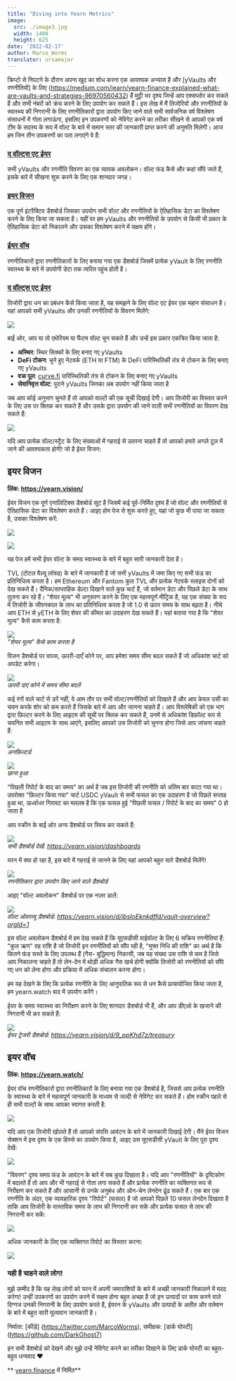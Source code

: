 ```yaml
---
title: "Diving into Yearn Metrics"
image:
  src: ./image3.jpg
  width: 1400
  height: 625
date: '2022-02-17'
author: Marco_Worms
translator: ursamajor
---
```


क्रिप्टो से निपटने के दौरान अपना खुद का शोध करना एक आवश्यक अभ्यास है और [yVaults और रणनीतियों] के लिए (https://medium.com/iearn/yearn-finance-explained-what-are-vaults-and-strategies-96970560432) हैं मुट्ठी भर दृश्य जिन्हें आप एक्सप्लोर कर सकते हैं और सभी नंबरों को क्रंच करने के लिए उपयोग कर सकते हैं। इस लेख में मैं तिजोरियों और रणनीतियों के स्वास्थ्य की निगरानी के लिए रणनीतिकारों द्वारा उपयोग किए जाने वाले सभी सार्वजनिक वर्ष विश्लेषण संसाधनों में गोता लगाऊंगा, इसलिए इन उपकरणों को नेविगेट करने का तरीका सीखने से आपको एक वर्ष टीम के सदस्य के रूप में वॉल्ट के बारे में समान स्तर की जानकारी प्राप्त करने की अनुमति मिलेगी। आज हम जिन तीन उपकरणों का पता लगाएंगे वे हैं:

### **[द वॉल्ट्स एट ईयर](https://vaults.yearn.finance/)**

सभी yVaults और रणनीति विवरण का एक व्यापक अवलोकन। वॉल्ट फंड कैसे और कहां सौंपे जाते हैं, इसके बारे में सीखना शुरू करने के लिए एक शानदार जगह।

### **[इयर विजन](https://yearn.vision/)**

एक पूर्ण इंटरैक्टिव डैशबोर्ड जिसका उपयोग सभी वॉल्ट और रणनीतियों के ऐतिहासिक डेटा का विश्लेषण करने के लिए किया जा सकता है। यहीं पर हम yVaults और रणनीतियों के उपयोग से किसी भी प्रकार के ऐतिहासिक डेटा को निकालने और उसका विश्लेषण करने में सक्षम होंगे।

### **[ईयर वॉच](https://yearn.watch/)**

रणनीतिकारों द्वारा रणनीतिकारों के लिए बनाया गया एक डैशबोर्ड जिसमें प्रत्येक yVault के लिए रणनीति स्वास्थ्य के बारे में उपयोगी डेटा तक त्वरित पहुंच होती है।

### **[द वॉल्ट्स एट ईयर](https://vaults.yearn.finance/)**

तिजोरी द्वारा धन का प्रबंधन कैसे किया जाता है, यह समझने के लिए वॉल्ट एट ईयर एक महान संसाधन है। यहां आपको सभी yVaults और उनकी रणनीतियों के विवरण मिलेंगे:

![](./image1.jpg?w=1211&h=733)

बाईं ओर, आप या तो एथेरियम या फैंटम वॉल्ट चुन सकते हैं और उन्हें इस प्रकार एकत्रित किया जाता है:

- **अस्थिर**: स्थिर सिक्कों के लिए बनाए गए yVaults
- **DeFi टोकन**: चुने हुए नेटवर्क (ETH या FTM) के DeFi पारिस्थितिकी तंत्र से टोकन के लिए बनाए गए yVaults
- **वक्र पूल**: [curve.fi](https://curve.fi/) पारिस्थितिकी तंत्र से टोकन के लिए बनाए गए yVaults
- **सेवानिवृत्त वॉल्ट**: पुराने yVaults जिनका अब उपयोग नहीं किया जाता है

जब आप कोई अनुभाग चुनते हैं तो आपको वाल्टों की एक सूची दिखाई देगी। आप तिजोरी का विस्तार करने के लिए उस पर क्लिक कर सकते हैं और उसके द्वारा उपयोग की जाने वाली सभी रणनीतियों का विवरण देख सकते हैं:

![](./image2.jpg?w=897&h=856)

यदि आप प्रत्येक वॉल्ट/स्ट्रैट के लिए संख्याओं में गहराई से उतरना चाहते हैं तो आपको हमारे अगले टूल में जाने की आवश्यकता होगी! जो है ईयर विजन:

## **इयर विजन**

**लिंक: https://yearn.vision/**

ईयर विजन एक पूर्ण एनालिटिक्स डैशबोर्ड सूट है जिसमें कई पूर्व-निर्मित दृश्य हैं जो वॉल्ट और रणनीतियों से ऐतिहासिक डेटा का विश्लेषण करते हैं। आइए होम पेज से शुरू करते हुए, यहां जो कुछ भी पाया जा सकता है, उसका विश्लेषण करें:

![](./image3.jpg?w=1400&h=625)

![](./image4.jpg?w=1400&h=445)

यह पेज हमें सभी ईयर वॉल्ट के समग्र स्वास्थ्य के बारे में बहुत सारी जानकारी देता है।

TVL (टोटल वैल्यू लॉक्ड) के बारे में जानकारी है जो सभी yVaults में जमा किए गए सभी फंड का प्रतिनिधित्व करता है। हम Ethereum और Fantom कुल TVL और प्रत्येक नेटवर्क स्लाइस दोनों को देख सकते हैं। दैनिक/साप्ताहिक डेल्टा दिखाने वाले कुछ चार्ट हैं, जो वर्तमान डेटा और पिछले डेटा के साथ तुलना कर रहे हैं। "शेयर मूल्य" भी अनुसरण करने के लिए एक महत्वपूर्ण मीट्रिक है, यह एक संख्या के रूप में तिजोरी के जीवनकाल के लाभ का प्रतिनिधित्व करता है जो 1.0 से ऊपर समय के साथ बढ़ता है। नीचे आप ETH से yETH के लिए शेयर की कीमत का उदाहरण देख सकते हैं। यहां बताया गया है कि "शेयर मूल्य" कैसे काम करता है:

![](./image5.jpg?w=1400&h=849)\
*"शेयर मूल्य" कैसे काम करता है*

विज़न डैशबोर्ड पर वापस, ऊपरी-दाएँ कोने पर, आप हमेशा समय सीमा बदल सकते हैं जो अधिकांश चार्ट को अपडेट करेगा।

![](./image6.jpg?w=226&h=469)\
*ऊपरी दाएं कोने में समय सीमा बदलें*

कई रंगों वाले चार्ट से डरें नहीं, वे आम तौर पर सभी वॉल्ट/रणनीतियों को दिखाते हैं और आप केवल उसी का चयन करके शोर को कम करते हैं जिसके बारे में आप और जानना चाहते हैं। आप विश्लेषिकी को एक भाग द्वारा फ़िल्टर करने के लिए आइटम की सूची पर क्लिक कर सकते हैं, उनमें से अधिकांश डिफ़ॉल्ट रूप से चयनित सभी आइटम के साथ आएंगे, इसलिए आपको उस तिजोरी को चुनना होगा जिसे आप जांचना चाहते हैं:

![](./image7.jpg?w=884&h=231)\
*अनफ़िल्टर्ड*

![](./image8.jpg?w=895&h=258)\
*छाना हुआ*

"पिछली रिपोर्ट के बाद का समय" का अर्थ है जब इस तिजोरी की रणनीति को अंतिम बार काटा गया था। उपरोक्त "फ़िल्टर किया गया" चार्ट USDC yVault से सभी फसल का एक उदाहरण है जो पिछले सप्ताह हुआ था, ऊर्ध्वाधर गिरावट का मतलब है कि एक फसल हुई "पिछली फसल / रिपोर्ट के बाद का समय" 0 हो जाता है

आप स्क्रीन के बाईं ओर अन्य डैशबोर्ड पर स्विच कर सकते हैं:

![](./image9.jpg?w=225&h=221)\
*सभी डैशबोर्ड देखें: https://yearn.vision/dashboards*

यरन में क्या हो रहा है, इस बारे में गहराई से जानने के लिए यहां आपको बहुत सारे डैशबोर्ड मिलेंगे!

![](./image10.jpg?w=1395&h=565)\
*रणनीतिकार द्वारा उपयोग किए जाने वाले डैशबोर्ड*

आइए "वॉल्ट अवलोकन" डैशबोर्ड पर एक नज़र डालें:

![](./image11.jpg?w=1400&h=640)\
*वॉल्ट ओवरव्यू डैशबोर्ड: https://yearn.vision/d/ibsIoEknkdffd/vault-overview?orgId=1*

इस वॉल्ट अवलोकन डैशबोर्ड में हम देख सकते हैं कि यूएसडीसी वाईवॉल्ट के लिए 6 सक्रिय रणनीतियां हैं: "कुल ऋण" वह राशि है जो तिजोरी इन रणनीतियों को सौंप रही है, "मुफ्त निधि की राशि" का अर्थ है कि कितने फंड सस्ते के लिए उपलब्ध हैं (गैस- बुद्धिमान) निकासी, जब यह संख्या उस राशि से कम है जिसे आप निकालना चाहते हैं तो लेन-देन में थोड़ी अधिक गैस खर्च होगी क्योंकि तिजोरी को रणनीतियों को सौंपे गए धन को लेना होगा और प्रक्रिया में अधिक संचालन करना होगा।

हम यह देखने के लिए कि प्रत्येक रणनीति के लिए आनुपातिक रूप से धन कैसे प्रत्यायोजित किया जाता है, हम yearn.watch बाद में उपयोग करेंगे।

ईयर के समग्र स्वास्थ्य का निरीक्षण करने के लिए शानदार डैशबोर्ड भी हैं, और आप डीएओ के खजाने की निगरानी भी कर सकते हैं:

![](./image12.jpg?w=1363&h=201)\
*ईयर ट्रेजरी डैशबोर्ड: https://yearn.vision/d/9_ppKhd7z/treasury*

## **इयर वॉच**

**लिंक: https://yearn.watch/**

ईयर वॉच रणनीतिकारों द्वारा रणनीतिकारों के लिए बनाया गया एक डैशबोर्ड है, जिससे आप प्रत्येक रणनीति के स्वास्थ्य के बारे में महत्वपूर्ण जानकारी के माध्यम से जल्दी से नेविगेट कर सकते हैं। होम स्क्रीन पहले से ही सभी वाल्टों के साथ आपका स्वागत करती है:

![](./image13.jpg?w=1255&h=799)

यदि आप एक तिजोरी खोलते हैं तो आपको संपत्ति आवंटन के बारे में जानकारी दिखाई देगी। मैंने ईयर विजन सेक्शन में इस दृश्य के एक हिस्से का उपयोग किया है, आइए उस यूएसडीसी yVault के लिए पूरा दृश्य देखें:

![](./image14.jpg?w=855&h=855)

"विवरण" दृश्य समग्र फंड के आवंटन के बारे में सब कुछ दिखाता है। यदि आप "रणनीतियों" के दृष्टिकोण में बदलते हैं तो आप और भी गहराई से गोता लगा सकते हैं और प्रत्येक रणनीति का व्यक्तिगत रूप से निरीक्षण कर सकते हैं और आसानी से उनके अनुबंध और ऑन-चेन लेनदेन ढूंढ सकते हैं।
एक बार एक रणनीति के अंदर, एक व्यावहारिक दृश्य "रिपोर्ट" (फसल) है जो आपको पिछले 10 फसल लेनदेन दिखाता है ताकि आप तिजोरी के वास्तविक समय के लाभ की निगरानी कर सकें और प्रत्येक फसल से लाभ की निगरानी कर सकें:

![](./image15.jpg?w=1253&h=759)

अधिक जानकारी के लिए एक व्यक्तिगत रिपोर्ट का विस्तार करना:

![](./image16.jpg?w=1157&h=415)

### **यही है चाहने वाले लोग!**

मुझे उम्मीद है कि यह लेख लोगों को यरन में अपनी जमाराशियों के बारे में अच्छी जानकारी निकालने में मदद करेगा! उन्हीं उपकरणों का उपयोग करने में सक्षम होना बहुत अच्छा है जो इन उत्पादों पर काम करने वाले दिग्गज उनकी निगरानी के लिए उपयोग करते हैं, ईयरन के yVaults और उत्पादों के अतीत और वर्तमान के बारे में बहुत सारी मूल्यवान जानकारी है।

निर्माता: [कीड़े] (https://twitter.com/MarcoWorms), समीक्षक: [डार्क घोस्टी] (https://github.com/DarkGhost7)

इन सभी डैशबोर्ड को देखने और मुझे उन्हें नेविगेट करने का तरीका दिखाने के लिए डार्क घोस्टी का बहुत-बहुत धन्यवाद ❤

** [yearn.finance](https://yearn.finance/) में निर्मित**
